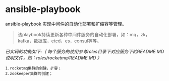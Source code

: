 # ansible-playbook
ansible-playbook 实现中间件的自动化部署和扩缩容等管理。

>该playbook持续更新各种中间件服务的自动化部署，如：mq，zk，kafka，数据库，etcd，es，consul等等。

*已实现的功能如下:（ 每个服务的使用参考roles目录下对应服务下的README.MD说明文件，如：roles/rocketmq/README.MD ）*
```
1.rocketmq集群的创建，扩容；
2.zookeeper集群的创建；
```
